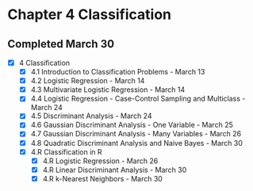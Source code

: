 # Chapter 4 Classification
## Completed March 30

- [x] 4 Classification
  - [x] 4.1 Introduction to Classification Problems - March 13
  - [x] 4.2 Logistic Regression - March 14
  - [x] 4.3 Multivariate Logistic Regression - March 14
  - [x] 4.4 Logistic Regression - Case-Control Sampling and Multiclass - March 24
  - [x] 4.5 Discriminant Analysis - March 24
  - [x] 4.6 Gaussian Discriminant Analysis - One Variable - March 25
  - [x] 4.7 Gaussian Discriminant Analysis - Many Variables - March 26
  - [x] 4.8 Quadratic Discriminant Analysis and Naive Bayes - March 30
  - [x] 4.R Classification in R
    - [x] 4.R Logistic Regression - March 26
    - [x] 4.R Linear Discriminant Analysis - March 30
    - [x] 4.R k-Nearest Neighbors - March 30